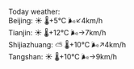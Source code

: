 Today weather:  
Beijing: ☀️   🌡️+5°C 🌬️↙4km/h  
Tianjin: ☀️   🌡️+12°C 🌬️→7km/h  
Shijiazhuang: ⛅️  🌡️+10°C 🌬️↗4km/h  
Tangshan: ☀️   🌡️+10°C 🌬️→9km/h  
